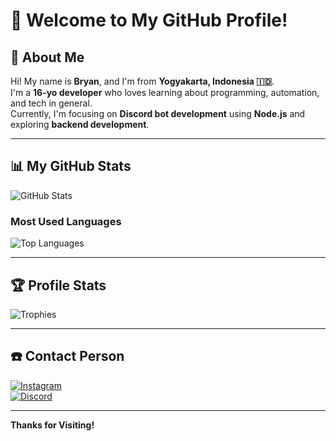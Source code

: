 # 👋 Welcome to My GitHub Profile!

## 💫 About Me
Hi! My name is **Bryan**, and I'm from **Yogyakarta, Indonesia 🇮🇩**.  
I'm a **16-yo developer** who loves learning about programming, automation, and tech in general.  
Currently, I'm focusing on **Discord bot development** using **Node.js** and exploring **backend development**.

---

## 📊 My GitHub Stats
![GitHub Stats](https://github-readme-stats.vercel.app/api?username=urbryan&show_icons=true&theme=radical)

### Most Used Languages
![Top Languages](https://github-readme-stats.vercel.app/api/top-langs/?username=urbryan&layout=compact&theme=radical)

---

## 🏆 Profile Stats
![Trophies](https://github-profile-trophy.vercel.app/?username=urbryan&theme=radical&no-frame=true)

---

## ☎️ Contact Person
[![Instagram](https://img.shields.io/badge/Instagram-%23E4405F.svg?style=for-the-badge&logo=Instagram&logoColor=white)](https://www.instagram.com/urbryyaan?igsh=MXJobzhpYnE0MTl6dw==)  
[![Discord](https://img.shields.io/badge/Discord-%237289DA.svg?style=for-the-badge&logo=discord&logoColor=white)](https://discord.com/users/1018536455997501530)

---

**Thanks for Visiting!**

